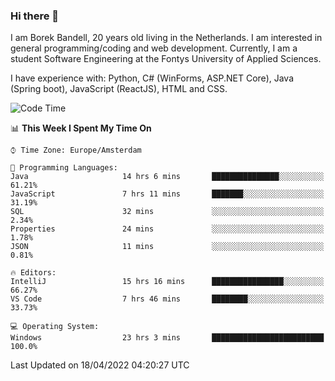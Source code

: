 ### Hi there 👋

I am Borek Bandell, 20 years old living in the Netherlands. I am interested in general programming/coding and web development. Currently, I am a student Software Engineering at the Fontys University of Applied Sciences.

I have experience with: Python, C# (WinForms, ASP.NET Core), Java (Spring boot), JavaScript (ReactJS), HTML and CSS.

<!--START_SECTION:waka-->
![Code Time](http://img.shields.io/badge/Code%20Time-91%20hrs%2020%20mins-blue)

📊 **This Week I Spent My Time On** 

```text
⌚︎ Time Zone: Europe/Amsterdam

💬 Programming Languages: 
Java                     14 hrs 6 mins       ███████████████░░░░░░░░░░   61.21% 
JavaScript               7 hrs 11 mins       ███████░░░░░░░░░░░░░░░░░░   31.19% 
SQL                      32 mins             ░░░░░░░░░░░░░░░░░░░░░░░░░   2.34% 
Properties               24 mins             ░░░░░░░░░░░░░░░░░░░░░░░░░   1.78% 
JSON                     11 mins             ░░░░░░░░░░░░░░░░░░░░░░░░░   0.81%

🔥 Editors: 
IntelliJ                 15 hrs 16 mins      ████████████████░░░░░░░░░   66.27% 
VS Code                  7 hrs 46 mins       ████████░░░░░░░░░░░░░░░░░   33.73%

💻 Operating System: 
Windows                  23 hrs 3 mins       █████████████████████████   100.0%

```


 Last Updated on 18/04/2022 04:20:27 UTC
<!--END_SECTION:waka-->

<!--**tcBorek2002/tcBorek2002** is a ✨ _special_ ✨ repository because its `README.md` (this file) appears on your GitHub profile.

Here are some ideas to get you started:

- 🔭 I’m currently working on ...
- 🌱 I’m currently learning ...
- 👯 I’m looking to collaborate on ...
- 🤔 I’m looking for help with ...
- 💬 Ask me about ...
- 📫 How to reach me: ...
- 😄 Pronouns: ...
- ⚡ Fun fact: ...
-->
